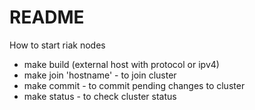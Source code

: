 # README #

How to start riak nodes

* make build (external host with protocol or ipv4)
* make join 'hostname' - to join cluster
* make commit - to commit pending changes to cluster
* make status - to check cluster status